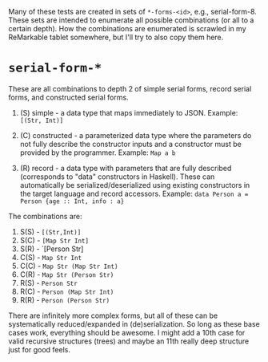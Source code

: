 Many of these tests are created in sets of `*-forms-<id>`, e.g., serial-form-8.
These sets are intended to enumerate all possible combinations (or all to a
certain depth). How the combinations are enumerated is scrawled in my
ReMarkable tablet somewhere, but I'll try to also copy them here.

# `serial-form-*`

These are all combinations to depth 2 of simple serial forms, record serial
forms, and constructed serial forms.

 1. (S) simple - a data type that maps immediately to JSON. Example: `[(Str, Int)]`

 2. (C) constructed - a parameterized data type where the parameters do not
    fully describe the constructor inputs and a constructor must be provided by
    the programmer. Example: `Map a b`

 3. (R) record - a data type with parameters that are fully described
    (corresponds to "data" constructors in Haskell). These can automatically be
    serialized/deserialized using existing constructors in the target language
    and record accessors. Example: `data Person a = Person {age :: Int, info : a}`

The combinations are:

 1. S(S) - `[(Str,Int)]`
 2. S(C) - `[Map Str Int]`
 3. S(R) - `[Person Str]
 4. C(S) - `Map Str Int`
 5. C(C) - `Map Str (Map Str Int)`
 6. C(R) - `Map Str (Person Str)`
 7. R(S) - `Person Str`
 8. R(C) - `Person (Map Str Int)` 
 9. R(R) - `Person (Person Str)`

There are infinitely more complex forms, but all of these can be systematically
reduced/expanded in (de)serialization. So long as these base cases work,
everything should be awesome. I might add a 10th case for valid recursive
structures (trees) and maybe an 11th really deep structure just for good feels.
